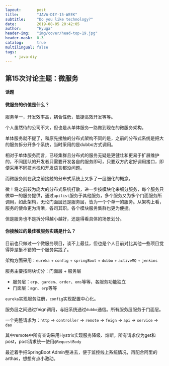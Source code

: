 ```yaml
---
layout:       post
title:        "JAVA-DIY-15-WEEK"
subtitle:     "Do you like technology?"
date:         2019-08-05 20:42:05
author:       "Hyuga"
header-img:   "img/cover/head-top-19.jpg"
header-mask:  0.3
catalog:      true
multilingual: false
tags:
    - java-diy
---
```


## 第15次讨论主题：微服务

#### 话题
#### 微服务的价值是什么？

服务单一，开发效率高，耦合性低，敏捷高效开发等等。

个人虽然待的公司不大，但也是从单体服务一路做到现在的微服务架构。

单体服务就不提了，和原先接触的分布式架构不同的是，之前的分布式系统是把大的服务拆分开多个系统，当时采用的是dubbo方式调用。

相对于单体服务而言，已经集群且分布式的服务无疑是更健壮和更易于扩展维护的，不同团队的开发者只需要开发各自的服务即可，只要双方约定好调用接口，即便采用不同技术栈和开发语言都没问题。

而微服务则在我之前接触的分布式系统上又多了一层细化的概念。

微！将之前较为庞大的分布式系统打散，进一步按模块化来细分服务，每个服务只做单一的服务提供，通过`apilist`服务于其他服务，多个服务又为多个门面服务所调用，如此架构，无论门面层还是服务层，皆为一个个单一的服务。从架构上看，服务的使命更为清晰，各司其职。各个模块服务集群也更为便捷。

但是服务也不是拆分得越小越好，还是得看具体的场景划分。

#### 你接触过的最佳微服务实践是什么？

目前也只做过一个微服务项目，谈不上最佳，但也是个人目前对比其他一些项目觉得算是挺不错的一个服务实践了。

架构方面采用：`eureka` + `config` + `springBoot` + `dubbo` + `activeMQ` + `jenkins`

服务主要按两块切分：门面层 + 服务层

- 服务层：`erp`、`garden`、`order`、`oms`等等，各服务功能独立 
- 门面层：`mgr`、`erp`等等

`eureka`实现服务注册，`config`实现配置中心化。 

服务层之间通过feign调用，与旧系统通过`dubbo`通信。所有服务层服务于门面层。

一个完整请求为：`http` -> `controller` -> `remote` -> `feign` -> `api` -> `service` -> `dao`

其中remote中所有查询采用Hystrix实现服务降级、熔断，所有请求仅为get和post，post请求统一使用`@RequestBody`

最近着手把SpringBoot Admin整进去，便于监控线上系统情况，再配合阿里的arthas，想想有点小激动。




